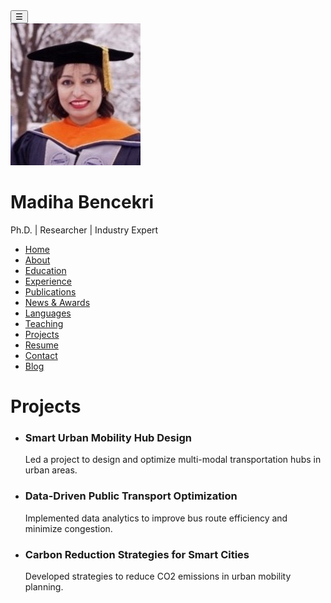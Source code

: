  
<!DOCTYPE html>
<html lang="en">
<head>
  <meta charset="UTF-8">
  <meta name="viewport" content="width=device-width, initial-scale=1.0">
  <title>Projects - Madiha Bencekri</title>
  <link rel="stylesheet" href="assets/css/styles.css">
</head>
<body>
  <!-- Sidebar toggle button -->
  <button class="sidebar-toggle">☰</button>

  <!-- Sidebar -->
  <div class="sidebar">
    <img src="assets/images/profile.jpg" alt="Madiha Bencekri">
    <h1>Madiha Bencekri</h1>
    <p>Ph.D. | Researcher | Industry Expert</p>
    <ul class="menu">
      <li><a href="index.html"><i class="fas fa-home"></i> Home</a></li>
      <li><a href="about.html"><i class="fas fa-user"></i> About</a></li>
      <li><a href="education.html"><i class="fas fa-graduation-cap"></i> Education</a></li>
      <li><a href="experience.html"><i class="fas fa-briefcase"></i> Experience</a></li>
      <li><a href="publications.html"><i class="fas fa-book"></i> Publications</a></li>
      <li><a href="awards.html"><i class="fas fa-award"></i> News & Awards</a></li>
      <li><a href="languages.html"><i class="fas fa-language"></i> Languages</a></li>
      <li><a href="teaching.html"><i class="fas fa-chalkboard-teacher"></i> Teaching</a></li>
      <li><a href="projects.html"><i class="fas fa-project-diagram"></i> Projects</a></li>
      <li><a href="resume.html"><i class="fas fa-file-alt"></i> Resume</a></li>
      <li><a href="contact.html"><i class="fas fa-envelope"></i> Contact</a></li>
      <li><a href="blog.html"><i class="fas fa-blog"></i> Blog</a></li>
    </ul>
  </div>
  
  <div class="main-content">
    <h1>Projects</h1>
    <ul>
      <li>
        <h3>Smart Urban Mobility Hub Design</h3>
        <p>Led a project to design and optimize multi-modal transportation hubs in urban areas.</p>
      </li>
      <li>
        <h3>Data-Driven Public Transport Optimization</h3>
        <p>Implemented data analytics to improve bus route efficiency and minimize congestion.</p>
      </li>
      <li>
        <h3>Carbon Reduction Strategies for Smart Cities</h3>
        <p>Developed strategies to reduce CO2 emissions in urban mobility planning.</p>
      </li>
    </ul>
  </div>
</body>
</html>
